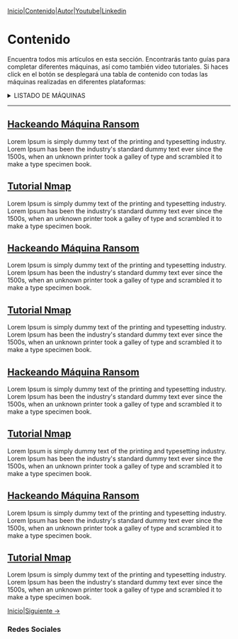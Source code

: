 [Inicio](https://bountyh4cker.github.io)|[Contenido](https://bountyh4cker.github.io/nav/page1.html)|[Autor](https://bountyh4cker.github.io/nav/about.html)|[Youtube](https://www.youtube.com/channel/UChNTj2xNpEQiliMv-IJbWvQ)|[Linkedin](https://www.linkedin.com/in/emersontech/)

# Contenido
Encuentra todos mis artículos en esta sección. Encontrarás tanto guías para completar diferentes máquinas, así como también video tutoriales. Si haces click en el botón se desplegará una tabla de contenido con todas las máquinas realizadas en diferentes plataformas:

<details><summary> LISTADO DE MÁQUINAS </summary>
<p>
 
 

 | Nombre de la Máquina       | Tipo de Pentesting | Técnicas Utilizadas | Plataforma    | 
 | ------------- | -------------      | -------------       | ------------- |
 | [GoodGames](#)| Web                | SQL, XSS,           | TryHackMe     |  
 | Ransom        | Web                | XSS                 | HackTheBox    |
 | Total 98      |                    |                     |               |

  
</p>
</details>

---------------------------------------------------------

## [Hackeando Máquina Ransom](#)
Lorem Ipsum is simply dummy text of the printing and typesetting industry. Lorem Ipsum has been the industry's standard dummy text ever since the 1500s, when an unknown printer took a galley of type and scrambled it to make a type specimen book. 

## [Tutorial Nmap](#)
Lorem Ipsum is simply dummy text of the printing and typesetting industry. Lorem Ipsum has been the industry's standard dummy text ever since the 1500s, when an unknown printer took a galley of type and scrambled it to make a type specimen book. 

## [Hackeando Máquina Ransom](#)
Lorem Ipsum is simply dummy text of the printing and typesetting industry. Lorem Ipsum has been the industry's standard dummy text ever since the 1500s, when an unknown printer took a galley of type and scrambled it to make a type specimen book. 

## [Tutorial Nmap](#)
Lorem Ipsum is simply dummy text of the printing and typesetting industry. Lorem Ipsum has been the industry's standard dummy text ever since the 1500s, when an unknown printer took a galley of type and scrambled it to make a type specimen book. 

## [Hackeando Máquina Ransom](#)
Lorem Ipsum is simply dummy text of the printing and typesetting industry. Lorem Ipsum has been the industry's standard dummy text ever since the 1500s, when an unknown printer took a galley of type and scrambled it to make a type specimen book. 

## [Tutorial Nmap](#)
Lorem Ipsum is simply dummy text of the printing and typesetting industry. Lorem Ipsum has been the industry's standard dummy text ever since the 1500s, when an unknown printer took a galley of type and scrambled it to make a type specimen book. 

## [Hackeando Máquina Ransom](#)
Lorem Ipsum is simply dummy text of the printing and typesetting industry. Lorem Ipsum has been the industry's standard dummy text ever since the 1500s, when an unknown printer took a galley of type and scrambled it to make a type specimen book. 

## [Tutorial Nmap](#)
Lorem Ipsum is simply dummy text of the printing and typesetting industry. Lorem Ipsum has been the industry's standard dummy text ever since the 1500s, when an unknown printer took a galley of type and scrambled it to make a type specimen book. 

[Inicio](https://bountyh4cker.github.io)|[Siguiente ->](https://bountyh4cker.github.io/nav/page2.html)

### Redes Sociales

